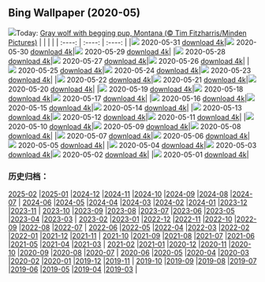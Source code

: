 ## Bing Wallpaper (2020-05)
![](http://cn.bing.com/th?id=OHR.WolfPup_EN-US2607981923_UHD.jpg&w=1000)Today: [Gray wolf with begging pup, Montana (© Tim Fitzharris/Minden Pictures)](http://cn.bing.com/th?id=OHR.WolfPup_EN-US2607981923_UHD.jpg)
|      |      |      |
| :----: | :----: | :----: |
|![](http://cn.bing.com/th?id=OHR.WolfPup_EN-US2607981923_UHD.jpg&pid=hp&w=384&h=216&rs=1&c=4) 2020-05-31 [download 4k](http://cn.bing.com/th?id=OHR.WolfPup_EN-US2607981923_UHD.jpg)|![](http://cn.bing.com/th?id=OHR.SantaCruzRiver_EN-US2549480300_UHD.jpg&pid=hp&w=384&h=216&rs=1&c=4) 2020-05-30 [download 4k](http://cn.bing.com/th?id=OHR.SantaCruzRiver_EN-US2549480300_UHD.jpg)|![](http://cn.bing.com/th?id=OHR.MarleyBeach_EN-US2494809879_UHD.jpg&pid=hp&w=384&h=216&rs=1&c=4) 2020-05-29 [download 4k](http://cn.bing.com/th?id=OHR.MarleyBeach_EN-US2494809879_UHD.jpg)|
|![](http://cn.bing.com/th?id=OHR.OldManWhiskers_EN-US2440561174_UHD.jpg&pid=hp&w=384&h=216&rs=1&c=4) 2020-05-28 [download 4k](http://cn.bing.com/th?id=OHR.OldManWhiskers_EN-US2440561174_UHD.jpg)|![](http://cn.bing.com/th?id=OHR.EvergladesShowers_EN-US2388821919_UHD.jpg&pid=hp&w=384&h=216&rs=1&c=4) 2020-05-27 [download 4k](http://cn.bing.com/th?id=OHR.EvergladesShowers_EN-US2388821919_UHD.jpg)|![](http://cn.bing.com/th?id=OHR.CheetahCubs_EN-US2332035796_UHD.jpg&pid=hp&w=384&h=216&rs=1&c=4) 2020-05-26 [download 4k](http://cn.bing.com/th?id=OHR.CheetahCubs_EN-US2332035796_UHD.jpg)|
|![](http://cn.bing.com/th?id=OHR.FreedomWall_EN-US2277219831_UHD.jpg&pid=hp&w=384&h=216&rs=1&c=4) 2020-05-25 [download 4k](http://cn.bing.com/th?id=OHR.FreedomWall_EN-US2277219831_UHD.jpg)|![](http://cn.bing.com/th?id=OHR.GreenanMaze_EN-US2220471188_UHD.jpg&pid=hp&w=384&h=216&rs=1&c=4) 2020-05-24 [download 4k](http://cn.bing.com/th?id=OHR.GreenanMaze_EN-US2220471188_UHD.jpg)|![](http://cn.bing.com/th?id=OHR.SunSalutation_EN-US2164003866_UHD.jpg&pid=hp&w=384&h=216&rs=1&c=4) 2020-05-23 [download 4k](http://cn.bing.com/th?id=OHR.SunSalutation_EN-US2164003866_UHD.jpg)|
|![](http://cn.bing.com/th?id=OHR.ReichenbachFalls_EN-US9352987746_UHD.jpg&pid=hp&w=384&h=216&rs=1&c=4) 2020-05-22 [download 4k](http://cn.bing.com/th?id=OHR.ReichenbachFalls_EN-US9352987746_UHD.jpg)|![](http://cn.bing.com/th?id=OHR.JeffHanson_EN-US3686199488_UHD.jpg&pid=hp&w=384&h=216&rs=1&c=4) 2020-05-21 [download 4k](http://cn.bing.com/th?id=OHR.JeffHanson_EN-US3686199488_UHD.jpg)|![](http://cn.bing.com/th?id=OHR.LavenderBee_EN-US2922501458_UHD.jpg&pid=hp&w=384&h=216&rs=1&c=4) 2020-05-20 [download 4k](http://cn.bing.com/th?id=OHR.LavenderBee_EN-US2922501458_UHD.jpg)|
|![](http://cn.bing.com/th?id=OHR.RoaringFork_EN-US2762183808_UHD.jpg&pid=hp&w=384&h=216&rs=1&c=4) 2020-05-19 [download 4k](http://cn.bing.com/th?id=OHR.RoaringFork_EN-US2762183808_UHD.jpg)|![](http://cn.bing.com/th?id=OHR.QatarMuseum_EN-US2624327100_UHD.jpg&pid=hp&w=384&h=216&rs=1&c=4) 2020-05-18 [download 4k](http://cn.bing.com/th?id=OHR.QatarMuseum_EN-US2624327100_UHD.jpg)|![](http://cn.bing.com/th?id=OHR.LofotenIslands_EN-US2533248925_UHD.jpg&pid=hp&w=384&h=216&rs=1&c=4) 2020-05-17 [download 4k](http://cn.bing.com/th?id=OHR.LofotenIslands_EN-US2533248925_UHD.jpg)|
|![](http://cn.bing.com/th?id=OHR.ArmedForces_EN-US2469522869_UHD.jpg&pid=hp&w=384&h=216&rs=1&c=4) 2020-05-16 [download 4k](http://cn.bing.com/th?id=OHR.ArmedForces_EN-US2469522869_UHD.jpg)|![](http://cn.bing.com/th?id=OHR.NorthRimOpens_EN-US8744833658_UHD.jpg&pid=hp&w=384&h=216&rs=1&c=4) 2020-05-15 [download 4k](http://cn.bing.com/th?id=OHR.NorthRimOpens_EN-US8744833658_UHD.jpg)|![](http://cn.bing.com/th?id=OHR.BaliRiceHarvest_EN-US2268300291_UHD.jpg&pid=hp&w=384&h=216&rs=1&c=4) 2020-05-14 [download 4k](http://cn.bing.com/th?id=OHR.BaliRiceHarvest_EN-US2268300291_UHD.jpg)|
|![](http://cn.bing.com/th?id=OHR.MooseWatching_EN-US2214823502_UHD.jpg&pid=hp&w=384&h=216&rs=1&c=4) 2020-05-13 [download 4k](http://cn.bing.com/th?id=OHR.MooseWatching_EN-US2214823502_UHD.jpg)|![](http://cn.bing.com/th?id=OHR.FlorenceNightingale_EN-US2120799578_UHD.jpg&pid=hp&w=384&h=216&rs=1&c=4) 2020-05-12 [download 4k](http://cn.bing.com/th?id=OHR.FlorenceNightingale_EN-US2120799578_UHD.jpg)|![](http://cn.bing.com/th?id=OHR.OldPatriarchTree_EN-US1608150295_UHD.jpg&pid=hp&w=384&h=216&rs=1&c=4) 2020-05-11 [download 4k](http://cn.bing.com/th?id=OHR.OldPatriarchTree_EN-US1608150295_UHD.jpg)|
|![](http://cn.bing.com/th?id=OHR.ZebraMom_EN-US1905224456_UHD.jpg&pid=hp&w=384&h=216&rs=1&c=4) 2020-05-10 [download 4k](http://cn.bing.com/th?id=OHR.ZebraMom_EN-US1905224456_UHD.jpg)|![](http://cn.bing.com/th?id=OHR.BarnOwlMigration_EN-US1831112399_UHD.jpg&pid=hp&w=384&h=216&rs=1&c=4) 2020-05-09 [download 4k](http://cn.bing.com/th?id=OHR.BarnOwlMigration_EN-US1831112399_UHD.jpg)|![](http://cn.bing.com/th?id=OHR.ChampsVEDay_EN-US3938798120_UHD.jpg&pid=hp&w=384&h=216&rs=1&c=4) 2020-05-08 [download 4k](http://cn.bing.com/th?id=OHR.ChampsVEDay_EN-US3938798120_UHD.jpg)|
|![](http://cn.bing.com/th?id=OHR.WildflowerWeek_EN-US0188713175_UHD.jpg&pid=hp&w=384&h=216&rs=1&c=4) 2020-05-07 [download 4k](http://cn.bing.com/th?id=OHR.WildflowerWeek_EN-US0188713175_UHD.jpg)|![](http://cn.bing.com/th?id=OHR.SiegeofCusco_EN-US6660036620_UHD.jpg&pid=hp&w=384&h=216&rs=1&c=4) 2020-05-06 [download 4k](http://cn.bing.com/th?id=OHR.SiegeofCusco_EN-US6660036620_UHD.jpg)|![](http://cn.bing.com/th?id=OHR.CordovanCourts_EN-US4311661710_UHD.jpg&pid=hp&w=384&h=216&rs=1&c=4) 2020-05-05 [download 4k](http://cn.bing.com/th?id=OHR.CordovanCourts_EN-US4311661710_UHD.jpg)|
|![](http://cn.bing.com/th?id=OHR.LastJedi_EN-US6415775481_UHD.jpg&pid=hp&w=384&h=216&rs=1&c=4) 2020-05-04 [download 4k](http://cn.bing.com/th?id=OHR.LastJedi_EN-US6415775481_UHD.jpg)|![](http://cn.bing.com/th?id=OHR.LaughingOwl_EN-US6301340149_UHD.jpg&pid=hp&w=384&h=216&rs=1&c=4) 2020-05-03 [download 4k](http://cn.bing.com/th?id=OHR.LaughingOwl_EN-US6301340149_UHD.jpg)|![](http://cn.bing.com/th?id=OHR.KasbahRoses_EN-US6066255132_UHD.jpg&pid=hp&w=384&h=216&rs=1&c=4) 2020-05-02 [download 4k](http://cn.bing.com/th?id=OHR.KasbahRoses_EN-US6066255132_UHD.jpg)|
|![](http://cn.bing.com/th?id=OHR.KubotaGarden_EN-US5986864816_UHD.jpg&pid=hp&w=384&h=216&rs=1&c=4) 2020-05-01 [download 4k](http://cn.bing.com/th?id=OHR.KubotaGarden_EN-US5986864816_UHD.jpg)|
### 历史归档：
[2025-02](/picture/2025-02/) |[2025-01](/picture/2025-01/) |[2024-12](/picture/2024-12/) |[2024-11](/picture/2024-11/) |[2024-10](/picture/2024-10/) |[2024-09](/picture/2024-09/) |[2024-08](/picture/2024-08/) |[2024-07](/picture/2024-07/) |
[2024-06](/picture/2024-06/) |[2024-05](/picture/2024-05/) |[2024-04](/picture/2024-04/) |[2024-03](/picture/2024-03/) |[2024-02](/picture/2024-02/) |[2024-01](/picture/2024-01/) |[2023-12](/picture/2023-12/) |[2023-11](/picture/2023-11/) |
[2023-10](/picture/2023-10/) |[2023-09](/picture/2023-09/) |[2023-08](/picture/2023-08/) |[2023-07](/picture/2023-07/) |[2023-06](/picture/2023-06/) |[2023-05](/picture/2023-05/) |[2023-04](/picture/2023-04/) |[2023-03](/picture/2023-03/) |
[2023-02](/picture/2023-02/) |[2023-01](/picture/2023-01/) |[2022-12](/picture/2022-12/) |[2022-11](/picture/2022-11/) |[2022-10](/picture/2022-10/) |[2022-09](/picture/2022-09/) |[2022-08](/picture/2022-08/) |[2022-07](/picture/2022-07/) |
[2022-06](/picture/2022-06/) |[2022-05](/picture/2022-05/) |[2022-04](/picture/2022-04/) |[2022-03](/picture/2022-03/) |[2022-02](/picture/2022-02/) |[2022-01](/picture/2022-01/) |[2021-12](/picture/2021-12/) |[2021-11](/picture/2021-11/) |
[2021-10](/picture/2021-10/) |[2021-09](/picture/2021-09/) |[2021-08](/picture/2021-08/) |[2021-07](/picture/2021-07/) |[2021-06](/picture/2021-06/) |[2021-05](/picture/2021-05/) |[2021-04](/picture/2021-04/) |[2021-03](/picture/2021-03/) |
[2021-02](/picture/2021-02/) |[2021-01](/picture/2021-01/) |[2020-12](/picture/2020-12/) |[2020-11](/picture/2020-11/) |[2020-10](/picture/2020-10/) |[2020-09](/picture/2020-09/) |[2020-08](/picture/2020-08/) |[2020-07](/picture/2020-07/) |
[2020-06](/picture/2020-06/) |[2020-05](/picture/2020-05/) |[2020-04](/picture/2020-04/) |[2020-03](/picture/2020-03/) |[2020-02](/picture/2020-02/) |[2020-01](/picture/2020-01/) |[2019-12](/picture/2019-12/) |[2019-11](/picture/2019-11/) |
[2019-10](/picture/2019-10/) |[2019-09](/picture/2019-09/) |[2019-08](/picture/2019-08/) |[2019-07](/picture/2019-07/) |[2019-06](/picture/2019-06/) |[2019-05](/picture/2019-05/) |[2019-04](/picture/2019-04/) |[2019-03](/picture/2019-03/) |
